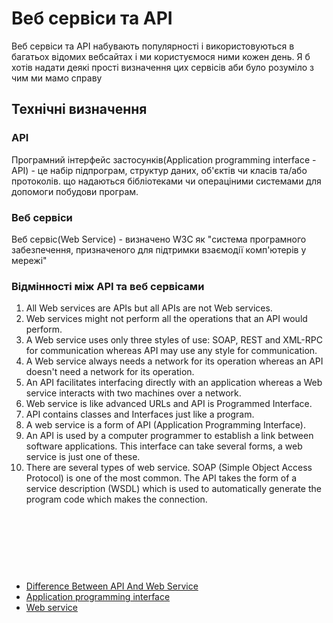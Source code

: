 # Веб сервіси та API

Веб сервіси та API набувають популярності і використовуються в багатьох відомих вебсайтах і ми користуємося ними кожен день. Я б хотів надати деякі прості визначення цих сервісів аби було розуміло з чим ми мамо справу

## Технічні визначення

### API
Програмний інтерфейс застосунків(Application programming interface - API) - це набір підпрограм, структур даних, об'єктів чи класів та/або протоколів. що надаються бібліотеками чи операціними системами для допомоги побудови програм.

### Веб сервіси
Веб сервіс(Web Service) - визначено W3C як "система програмного забезпечення, призначеного для підтримки взаємодії комп'ютерів у мережі"



### Відмінності між API та веб сервісами
1. All Web services are APIs but all APIs are not Web services.
2. Web services might not perform all the operations that an API would perform.
3. A Web service uses only three styles of use: SOAP, REST and XML-RPC for communication whereas API may use any style for communication.
4. A Web service always needs a network for its operation whereas an API doesn't need a network for its operation.
5. An API facilitates interfacing directly with an application whereas a Web service interacts with two machines over a network.
6. Web service is like advanced URLs and API is Programmed Interface.
7. API contains classes and Interfaces just like a program.
8. A web service is a form of API (Application Programming Interface).
9. An API is used by a computer programmer to establish a link between software applications. This interface can take several forms, a web service is just one of these.
10. There are several types of web service. SOAP (Simple Object Access Protocol) is one of the most common. The API takes the form of a service description (WSDL) which is used to automatically generate the program code which makes the connection.






<br><br><br>
---
- [Difference Between API And Web Service](http://microsoft-techies.blogspot.com/2014/03/difference-between-api-and-web-service.html)
- [Application programming interface](https://en.wikipedia.org/wiki/Application_programming_interface)
- [Web service](https://en.wikipedia.org/wiki/Web_service)



